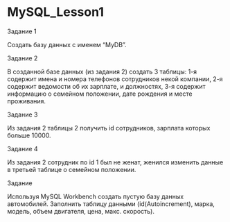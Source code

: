 # MySQL_Lesson1
Задание 1

Создать базу данных с именем “MyDB”. 

Задание 2

В созданной базе данных (из задания 2) создать 3 таблицы: 1-я содержит имена и номера телефонов сотрудников некой компании, 2-я содержит ведомости об их зарплате, и должностях, 3-я содержит информацию о семейном положении, дате рождения и месте проживания.

Задание 3 

Из задания 2 таблицы 2 получить id сотрудников, зарплата которых больше 10000. 

Задание 4 

Из задания 2 сотрудник по id 1 был не женат, женился изменить данные в третьей таблице о семейном положении. 

Задание 

Используя MySQL Workbench создать пустую базу данных автомобилей. Заполнить таблицу данными (id(Autoincrement), марка, модель, объем двигателя, цена, макс. скорость).
